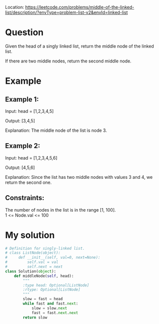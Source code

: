 Location: https://leetcode.com/problems/middle-of-the-linked-list/description/?envType=problem-list-v2&envId=linked-list
# Question
Given the head of a singly linked list, return the middle node of the linked list.

If there are two middle nodes, return the second middle node.

 
# Example

## Example 1:

Input: head = [1,2,3,4,5]

Output: [3,4,5]

Explanation: The middle node of the list is node 3.

## Example 2:

Input: head = [1,2,3,4,5,6]

Output: [4,5,6]

Explanation: Since the list has two middle nodes with values 3 and 4, we return the second one.

## Constraints:

The number of nodes in the list is in the range [1, 100].\
1 <= Node.val <= 100
 

# My solution 
```python
# Definition for singly-linked list.
# class ListNode(object):
#     def __init__(self, val=0, next=None):
#         self.val = val
#         self.next = next
class Solution(object):
    def middleNode(self, head):
        """
        :type head: Optional[ListNode]
        :rtype: Optional[ListNode]
        """
        slow = fast = head
        while fast and fast.next:
            slow = slow.next
            fast = fast.next.next
        return slow
```
